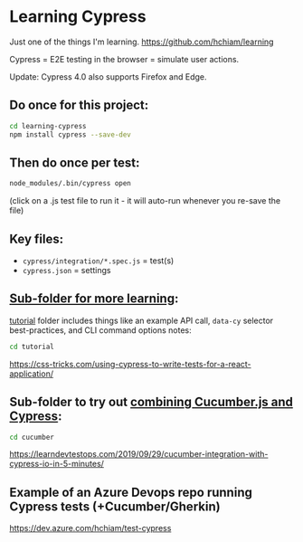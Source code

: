 # Learning Cypress

Just one of the things I'm learning. https://github.com/hchiam/learning

Cypress = E2E testing in the browser = simulate user actions.

Update: Cypress 4.0 also supports Firefox and Edge.

## Do once for this project:

```bash
cd learning-cypress
npm install cypress --save-dev
```

## Then do once per test:

```bash
node_modules/.bin/cypress open
```

(click on a .js test file to run it - it will auto-run whenever you re-save the file)

## Key files:

- `cypress/integration/*.spec.js` = test(s)
- `cypress.json` = settings

## [Sub-folder for more learning](https://github.com/hchiam/learning-cypress/tree/master/tutorial):

[tutorial](https://github.com/hchiam/learning-cypress/tree/master/tutorial) folder includes things like an example API call, `data-cy` selector best-practices, and CLI command options notes:

```bash
cd tutorial
```

<https://css-tricks.com/using-cypress-to-write-tests-for-a-react-application/>

## Sub-folder to try out [combining Cucumber.js and Cypress](https://github.com/hchiam/learning-cypress/tree/master/cucumber):

```bash
cd cucumber
```

<https://learndevtestops.com/2019/09/29/cucumber-integration-with-cypress-io-in-5-minutes/>

## Example of an Azure Devops repo running Cypress tests (+Cucumber/Gherkin)

<https://dev.azure.com/hchiam/test-cypress>
